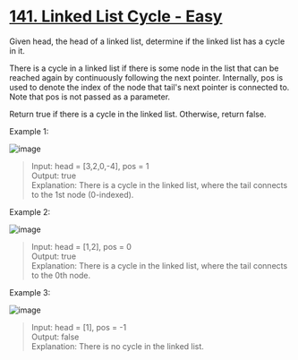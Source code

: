 # [141. Linked List Cycle - Easy](https://leetcode.com/problems/linked-list-cycle/)

Given head, the head of a linked list, determine if the linked list has a cycle in it.

There is a cycle in a linked list if there is some node in the list that can be reached again by continuously following the next pointer. Internally, pos is used to denote the index of the node that tail's next pointer is connected to. Note that pos is not passed as a parameter.

Return true if there is a cycle in the linked list. Otherwise, return false.

Example 1:

![image](https://assets.leetcode.com/uploads/2018/12/07/circularlinkedlist.png)

> Input: head = [3,2,0,-4], pos = 1  
> Output: true  
> Explanation: There is a cycle in the linked list, where the tail connects to the 1st node (0-indexed).

Example 2:

![image](https://assets.leetcode.com/uploads/2018/12/07/circularlinkedlist_test2.png)

> Input: head = [1,2], pos = 0  
> Output: true  
> Explanation: There is a cycle in the linked list, where the tail connects to the 0th node.

Example 3:

![image](https://assets.leetcode.com/uploads/2018/12/07/circularlinkedlist_test3.png)

> Input: head = [1], pos = -1  
> Output: false  
> Explanation: There is no cycle in the linked list.